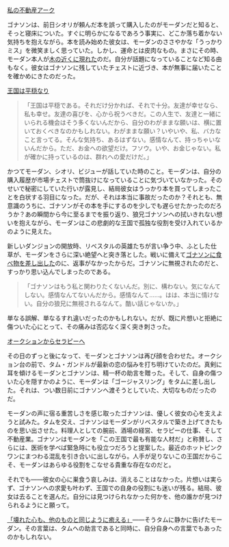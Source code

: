 <!-- title: すれ違いと重い心 -->
<!-- relationship: The Wolf Pack -->

[私の不動産アーク](#embed:https://www.youtube.com/live/rDdbFYqcAyI?t=864)

ゴナソンは、前日シオリが頼んだ本を誤って購入したのがモーダンだと知ると、そっと寝床についた。すぐに明らかになるであろう事実に、どこか落ち着かない気持ちを抱えながら。本を読み始めた彼女は、モーダンのささやかな「うっかりミス」を微笑ましく思っていた。しかし、運命とは皮肉なもの。まさにその時、モーダン本人が[木の近くに現れた](https://www.youtube.com/live/rDdbFYqcAyI?t=1554)のだ。自分が話題になっていることなど知る由もなく。彼女はゴナソンに残していたチェストに近づき、本が無事に届いたことを確かめにきたのだった。

[王国は平穏なり](#embed:https://www.youtube.com/live/WG748SwXQVo?t=5211)

> 「王国は平穏である。それだけ分かれば、それで十分。友達が幸せなら、私も幸せ。友達の喜びを、心から祝うべきだ。この人生で、友達と一緒にいられる機会はそう多くないんだから、自分のわがままな願いは、横に置いておくべきなのかもしれない。わがままな願い？いやいや、私、バカなこと言ってる。そんな気持ち、あるはずない。感情なんて、持っちゃいないんだから。ただ、お金への欲望だけ。フソウ。いや、お金じゃない。私が確かに持っているのは、群れへの愛だけだ。」

かつてモーダン、シオリ、ビジューが話していた時のこと。モーダンは、自分の購入履歴が市場チェストで筒抜けになっていることに気づいていなかった。そのせいで秘密にしていた行いが露見し、結局彼女はうっかり本を買ってしまったことを白状する羽目になった。だが、それは本当に事故だったのか？それとも、無意識のうちに、ゴナソンがその本を手にするのを少しでも遅らせたかったのだろうか？あの瞬間から今に至るまでを振り返り、狼兄ゴナソンへの拭いきれない想いを抱えながら、モーダンはこの悲劇的な王国で孤独な役割を受け入れているかのように見えた。

新しいダンジョンの開放時、リベスタルの英雄たちが言い争う中、ふとした仕草が、モーダンをさらに深い絶望へと突き落とした。戦いに備えて[ゴナソンに食べ物を差し出した](https://www.youtube.com/live/WG748SwXQVo?t=7889s)のに、返事がなかったからだ。ゴナソンに無視されたのだと、すっかり思い込んでしまったのである。

> 「ゴナソンはもう私と関わりたくないんだ。別に、構わない。気になんてしない。感情なんてないんだから。感情なんて……。はは、本当に情けない。自分の狼兄に無視されるなんて。酷い話じゃないか。」

単なる誤解、単なるすれ違いだったのかもしれない。だが、既に片想いと拒絶に傷ついた心にとって、その痛みは否応なく深く突き刺さった。

[オークションからセラピーへ](#embed:https://www.youtube.com/live/rDdbFYqcAyI?t=13010s)

その日のずっと後になって、モーダンとゴナソンは再び顔を合わせた。オークション台の前で、タム・ガンドルが最新の恋の悩みを打ち明けていたのだ。真剣に耳を傾けるモーダンとゴナソンは、精一杯の助言を贈った。そして、自身の傷ついた心を隠すかのように、モーダンは「ゴージャスリング」をタムに差し出した。それは、つい数日前にゴナソンへ渡そうとしていた、大切なものだったのだ。

モーダンの声に宿る重苦しさを感じ取ったゴナソンは、優しく彼女の心を支えようと試みた。タムを交え、ゴナソンはモーダンがリベスタルで築き上げてきたものを思い出させた。料理人としての腕前、酒場の経営、セラピーの仕事、そして不動産業。ゴナソンはモーダンを「この王国で最も有能な人材だ」と称賛し、さらには、医術を学べば緊急時にも役立つだろうと提案した。最近のホットピンクワンにまつわる混乱を引き合いに出しながら。人手が足りないこの王国だからこそ、モーダンはあらゆる役割をこなせる貴重な存在なのだと。

それでも――彼女の心に巣食う哀しみは、消えることはなかった。片想いは実らず、ゴナソンへの求愛も叶わず、王国での自身の役割にも迷いが残る。結局、彼女は去ることを選んだ。自分には見つけられなかった何かを、他の誰かが見つけられるようにと願って。

[「壊れた心も、他のものと同じように癒える」](https://www.youtube.com/live/WG748SwXQVo?t=16989)――そうタムに静かに告げたモーダン。その言葉は、タムへの助言であると同時に、自分自身への言葉でもあったのかもしれない。
